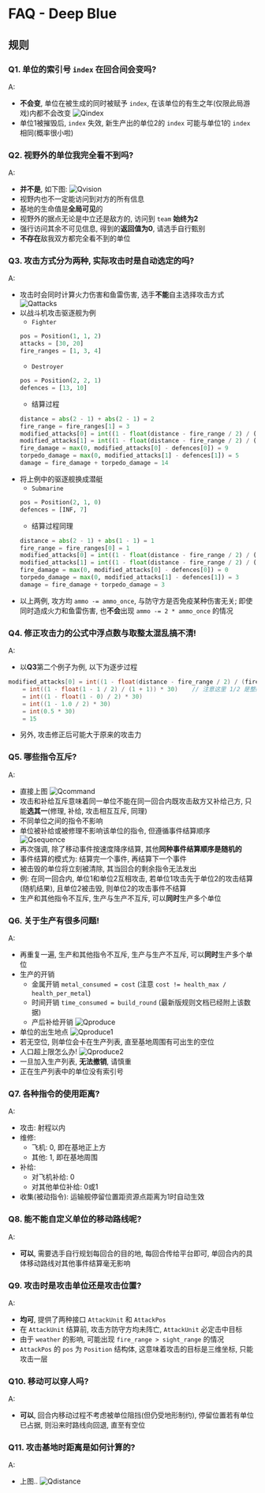 # FAQ - Deep Blue

## 规则

### Q1. 单位的索引号 `index` 在回合间会变吗?

A: 
* **不会变**, 单位在被生成的同时被赋予 `index`, 在该单位的有生之年(仅限此局游戏)内都不会改变
![Qindex](./pic/Qindex.jpg)
* 单位1被摧毁后, `index` 失效, 新生产出的单位2的 `index` 可能与单位1的 `index` 相同(概率很小啦)

### Q2. 视野外的单位我完全看不到吗?

A:
* **并不是**, 如下图:
![Qvision](./pic/Qvision.jpg)
* 视野内也不一定能访问到对方的所有信息
* 基地的生命值是**全局可见**的
* 视野外的据点无论是中立还是敌方的, 访问到 `team` **始终为2**
* 强行访问其余不可见信息, 得到的**返回值为0**, 请选手自行甄别
* **不存在**敌我双方都完全看不到的单位

### Q3. 攻击方式分为两种, 实际攻击时是自动选定的吗?

A: 
* 攻击时会同时计算火力伤害和鱼雷伤害, 选手**不能**自主选择攻击方式
![Qattacks](./pic/Qattacks.jpg)
* 以战斗机攻击驱逐舰为例
    * `Fighter`
    ```py
    pos = Position(1, 1, 2)
    attacks = [30, 20]
    fire_ranges = [1, 3, 4]
    ```
    * `Destroyer`
    ```py
    pos = Position(2, 2, 1)
    defences = [13, 10]
    ```
    * 结算过程
    ```py
    distance = abs(2 - 1) + abs(2 - 1) = 2
    fire_range = fire_ranges[1] = 3
    modified_attacks[0] = int((1 - float(distance - fire_range / 2) / (fire_range + 1)) * attacks[0]) = 22
    modified_attacks[1] = int((1 - float(distance - fire_range / 2) / (fire_range + 1)) * attacks[1]) = 15
    fire_damage = max(0, modified_attacks[0] - defences[0]) = 9
    torpedo_damage = max(0, modified_attacks[1] - defences[1]) = 5
    damage = fire_damage + torpedo_damage = 14
    ```
* 将上例中的驱逐舰换成潜艇
    * `Submarine`
    ```py
    pos = Position(2, 1, 0)
    defences = [INF, 7]
    ```
    * 结算过程同理
    ```py
    distance = abs(2 - 1) + abs(1 - 1) = 1
    fire_range = fire_ranges[0] = 1
    modified_attacks[0] = int((1 - float(distance - fire_range / 2) / (fire_range + 1)) * attacks[0]) = 15
    modified_attacks[1] = int((1 - float(distance - fire_range / 2) / (fire_range + 1)) * attacks[1]) = 10
    fire_damage = max(0, modified_attacks[0] - defences[0]) = 0
    torpedo_damage = max(0, modified_attacks[1] - defences[1]) = 3
    damage = fire_damage + torpedo_damage = 3
    ```
* 以上两例, 攻方均 `ammo -= ammo_once`, 与防守方是否免疫某种伤害无关; 即使同时造成火力和鱼雷伤害, 也**不会**出现 `ammo -= 2 * ammo_once` 的情况

### Q4. 修正攻击力的公式中浮点数与取整太混乱搞不清!

A:
* 以**Q3**第二个例子为例, 以下为逐步过程
```cpp
modified_attacks[0] = int((1 - float(distance - fire_range / 2) / (fire_range + 1)) * attacks[0])
    = int((1 - float(1 - 1 / 2) / (1 + 1)) * 30)    // 注意这里 1/2 是整除
    = int((1 - float(1 - 0) / 2) * 30)
    = int((1 - 1.0 / 2) * 30)
    = int(0.5 * 30)
    = 15
```
* 另外, 攻击修正后可能大于原来的攻击力

### Q5. 哪些指令互斥?

A:
* 直接上图
![Qcommand](./pic/Qcommand.jpg)
* 攻击和补给互斥意味着同一单位不能在同一回合内既攻击敌方又补给己方, 只能**选其一**(修理, 补给, 攻击相互互斥, 同理)
* 不同单位之间的指令不影响
* 单位被补给或被修理不影响该单位的指令, 但遵循事件结算顺序
![Qsequence](./pic/Qsequence.jpg)
* 再次强调, 除了移动事件按速度降序结算, 其他**同种事件结算顺序是随机的**
* 事件结算的模式为: 结算完一个事件, 再结算下一个事件
* 被击毁的单位将立刻被清除, 其当回合的剩余指令无法发出
* 例: 在同一回合内, 单位1和单位2互相攻击, 若单位1攻击先于单位2的攻击结算(随机结果), 且单位2被击毁, 则单位2的攻击事件不结算
* 生产和其他指令不互斥, 生产与生产不互斥, 可以**同时**生产多个单位

### Q6. 关于生产有很多问题!

A:
* 再重复一遍, 生产和其他指令不互斥, 生产与生产不互斥, 可以**同时**生产多个单位
* 生产的开销
    * 金属开销 `metal_consumed = cost` (注意 `cost != health_max / health_per_metal`)
    * 时间开销 `time_consumed = build_round` (最新版规则文档已经附上该数据)
    * 产后补给开销
    ![Qproduce](./pic/Qproduce.jpg)
* 单位的出生地点
![Qproduce1](./pic/Qproduce1.jpg)
* 若无空位, 则单位会卡在生产列表, 直至基地周围有可出生的空位
* 人口超上限怎么办!
![Qproduce2](./pic/Qproduce2.jpg)
* 一旦加入生产列表, **无法撤销**, 请慎重
* 正在生产列表中的单位没有索引号

### Q7. 各种指令的使用距离?

A:
* 攻击: 射程以内
* 维修:
    * 飞机: 0, 即在基地正上方
    * 其他: 1, 即在基地周围
* 补给:
    * 对飞机补给: 0
    * 对其他单位补给: 0或1
* 收集(被动指令): 运输舰停留位置距资源点距离为1时自动生效

### Q8. 能不能自定义单位的移动路线呢?

A:
* **可以**, 需要选手自行规划每回合的目的地, 每回合传给平台即可, 单回合内的具体移动路线对其他事件结算毫无影响

### Q9. 攻击时是攻击单位还是攻击位置?

A:
* **均可**, 提供了两种接口 `AttackUnit` 和 `AttackPos`
* 在 `AttackUnit` 结算前, 攻击方防守方均未阵亡, `AttackUnit` 必定击中目标
* 由于 `weather` 的影响, 可能出现 `fire_range > sight_range` 的情况
* `AttackPos` 的 `pos` 为 `Position` 结构体, 这意味着攻击的目标是三维坐标, 只能攻击一层

### Q10. 移动可以穿人吗?

A:
* **可以**, 回合内移动过程不考虑被单位阻挡(但仍受地形制约), 停留位置若有单位已占据, 则沿来时路线向回退, 直至有空位

### Q11. 攻击基地时距离是如何计算的?

A:
* 上图..
![Qdistance](./pic/Qdistance.jpg)